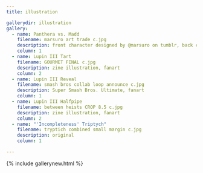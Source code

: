 ```yaml
---
title: illustration

gallerydir: illustration
gallery:
  - name: Panthera vs. Madd
    filename: marsuro art trade c.jpg
    description: front character designed by @marsuro on tumblr, back character designed by me, original
    column: 1
  - name: Lupin III Tart
    filename: GOURMET FINAL c.jpg
    description: zine illustration, fanart
    column: 2
  - name: Lupin III Reveal
    filename: smash bros collab loop announce c.jpg
    description: Super Smash Bros. Ultimate, fanart
    column: 1
  - name: Lupin III Halfpipe
    filename: between heists CROP 8.5 c.jpg
    description: zine illustration, fanart
    column: 2
  - name: "'Incompleteness' Triptych"
    filename: tryptich combined small margin c.jpg
    description: original
    column: 1

---
```


{% include gallerynew.html %}
